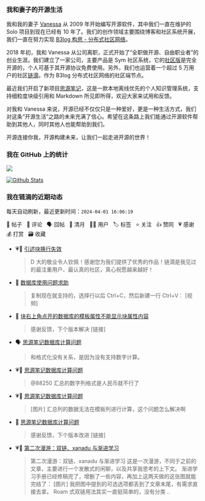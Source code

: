 ### 我和妻子的开源生活

我和我的妻子 [Vanessa](https://github.com/Vanessa219) 从 2009 年开始编写开源软件，其中我们一直在维护的 Solo 项目到现在已经有 10 年了。我们的创作领域主要围绕博客和社区系统开展，我们一直在努力实现 [B3log 构思 - 分布式社区网络](https://ld246.com/article/1546941897596)。

2018 年初，我和 Vanessa 从公司离职，正式开始了“全职做开源、自由职业者”的创业生涯。我们建立了一家公司，主要产品是 Sym 社区系统，它的[社区版](https://github.com/88250/symphony)是完全开源的，个人可基于其开源协议免费使用。另外，我们也运营着一个超过 5 万用户的社区[链滴](https://ld246.com)，作为 B3log 分布式社区网络的社区端节点。

最近我们开启了新项目[思源笔记](https://github.com/siyuan-note/siyuan)，这是一款本地离线优先的个人知识管理系统，支持细粒度块级引用和 Markdown 所见即所得，欢迎大家来试用和反馈。

对我和 Vanessa 来说，开源已经不仅仅只是一种爱好，更是一种生活方式，我们对这条“开源生活”之路的未来充满了信心。希望在这条路上我们能通过开源软件帮助到其他人，同时其他人也能帮助到我们。

开源连接你我，开源构建未来，让我们一起走进开源的世界！

### 我在 GitHub 上的统计

<a title="Hits" target="_blank" href="https://github.com/88250/88250"><img src="https://hits.b3log.org/88250/88250.svg"></a>

[![Github Stats](https://github-readme-stats.vercel.app/api?username=88250&theme=tokyonight&show_icons=true)](https://github.com/88250)

<!--events start -->

### 我在链滴的近期动态

每天自动刷新，最近更新时间：`2024-04-01 16:06:19`

📝 帖子 &nbsp; 💬 评论 &nbsp; 🗣 回帖 &nbsp; 🌙 清月 &nbsp; 👨‍💻 用户 &nbsp; 🏷️ 标签 &nbsp; ⭐️ 关注 &nbsp; 👍 赞同 &nbsp; 💗 感谢 &nbsp; 💰 打赏 &nbsp; 🗃 收藏

* 💗💬 [引述块换行失效](https://ld246.com/article/1711705005159/comment/1711935284609#comments)

  > D 大的敬业令人钦佩！感谢您为我们提供了优秀的作品！链滴是我见过的最注重用户、最认真的社区，真心祝愿越来越好！
* 💬 [数据库使用问题求助](https://ld246.com/article/1711773610357/comment/1711935326112#comments)

  > 复制现在就支持的，选择行以后 Ctrl+C，然后新建一行 Ctrl+V： [视频]
* 💬 [块右上角点开的数据库的模板属性不能显示块属性内容](https://ld246.com/article/1711879376811/comment/1711900688705#comments)

  > 感谢反馈，下个版本解决 [链接]
* 🗣 [思源笔记数据库计算问题](https://ld246.com/article/1711802472353/comment/1711891693353#comments)

  > 和格式化没有关系，是因为没有支持数字计算。
* 💗💬 [思源笔记数据库计算问题](https://ld246.com/article/1711802472353/comment/1711891693353#comments)

  > @88250 汇总的数字列格式是人民币就不行了
* 💗📝 [思源笔记数据库计算问题](https://ld246.com/article/1711802472353)

  > [图片] 汇总列的数据无法在模板列进行计算，这个问题怎么解决啊
* 💬 [思源笔记数据库计算问题](https://ld246.com/article/1711802472353/comment/1711899020505#comments)

  > 感谢反馈，下个版本改进 [链接]
* 💗📝 [第二次漫游：双链、xanadu 与渐进学习](https://ld246.com/article/1711872539704)

  > 第二次漫游：双链、xanadu 与渐进学习 这是一次漫游，不同于之前的文章，主要进行一个发散式的闲聊，以及共享我思考的上下文。 渐进学习手册已经修稿完了，增删了一些内容，再加上这两天做的这张图就能完结了： [图片] 我把图中提到的可选选项都丢到了文章末尾，有需求直接去拿。 Roam 式双链用法其实一直挺简单的，没有分类 ..


<!--events end -->

